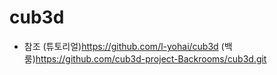 # cub3d

- 참조 
(튜토리얼)https://github.com/l-yohai/cub3d
(백룸)https://github.com/cub3d-project-Backrooms/cub3d.git
